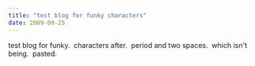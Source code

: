 ```yaml
---
title: "test blog for funky characters"
date: 2009-09-25
---
```


test blog for funky.  characters after.  period and two spaces.  which isn't being.  pasted.
